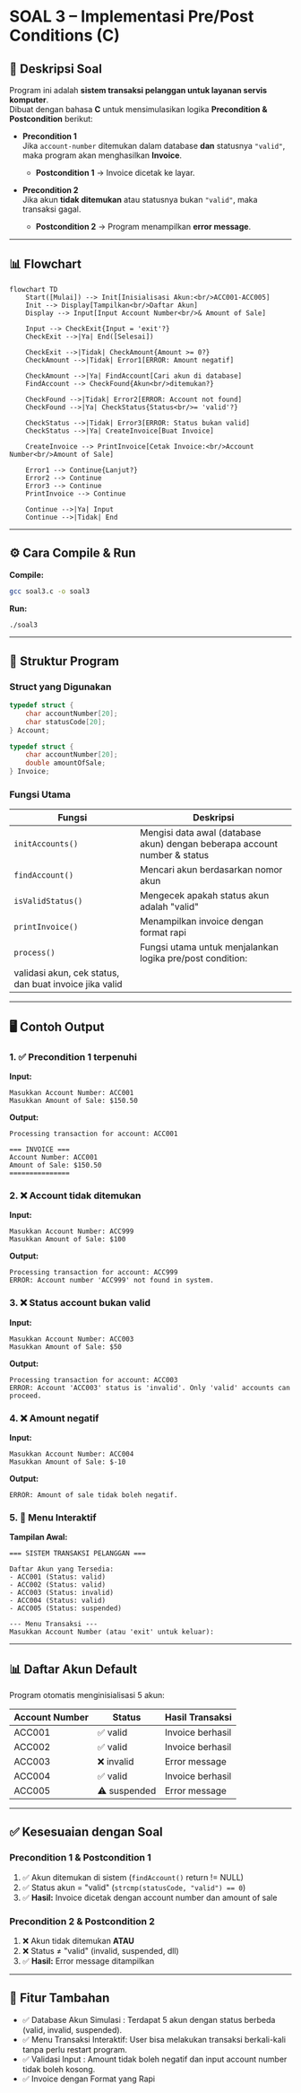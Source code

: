 # SOAL 3 – Implementasi Pre/Post Conditions (C)

## 📌 Deskripsi Soal

Program ini adalah **sistem transaksi pelanggan untuk layanan servis komputer**.  
Dibuat dengan bahasa **C** untuk mensimulasikan logika **Precondition & Postcondition** berikut:

- **Precondition 1**  
  Jika `account-number` ditemukan dalam database **dan** statusnya `"valid"`, maka program akan menghasilkan **Invoice**.  
  - **Postcondition 1** → Invoice dicetak ke layar.  

- **Precondition 2**  
  Jika akun **tidak ditemukan** atau statusnya bukan `"valid"`, maka transaksi gagal.  
  - **Postcondition 2** → Program menampilkan **error message**.  

---

## 📊 Flowchart

```mermaid
flowchart TD
    Start([Mulai]) --> Init[Inisialisasi Akun:<br/>ACC001-ACC005]
    Init --> Display[Tampilkan<br/>Daftar Akun]
    Display --> Input[Input Account Number<br/>& Amount of Sale]
    
    Input --> CheckExit{Input = 'exit'?}
    CheckExit -->|Ya| End([Selesai])
    
    CheckExit -->|Tidak| CheckAmount{Amount >= 0?}
    CheckAmount -->|Tidak| Error1[ERROR: Amount negatif]
    
    CheckAmount -->|Ya| FindAccount[Cari akun di database]
    FindAccount --> CheckFound{Akun<br/>ditemukan?}
    
    CheckFound -->|Tidak| Error2[ERROR: Account not found]
    CheckFound -->|Ya| CheckStatus{Status<br/>= 'valid'?}
    
    CheckStatus -->|Tidak| Error3[ERROR: Status bukan valid]
    CheckStatus -->|Ya| CreateInvoice[Buat Invoice]
    
    CreateInvoice --> PrintInvoice[Cetak Invoice:<br/>Account Number<br/>Amount of Sale]
    
    Error1 --> Continue{Lanjut?}
    Error2 --> Continue
    Error3 --> Continue
    PrintInvoice --> Continue
    
    Continue -->|Ya| Input
    Continue -->|Tidak| End
```

---

## ⚙️ Cara Compile & Run

**Compile:**
```bash
gcc soal3.c -o soal3
```

**Run:**
```bash
./soal3
```

---

## 📖 Struktur Program

### Struct yang Digunakan

```c
typedef struct {
    char accountNumber[20];
    char statusCode[20];
} Account;

typedef struct {
    char accountNumber[20];
    double amountOfSale;
} Invoice;
```

### Fungsi Utama

| Fungsi | Deskripsi |
|--------|-----------|
| `initAccounts()` | Mengisi data awal (database akun) dengan beberapa account number & status |
| `findAccount()` | Mencari akun berdasarkan nomor akun |
| `isValidStatus()` | Mengecek apakah status akun adalah "valid" |
| `printInvoice()` | Menampilkan invoice dengan format rapi |
| `process()` | Fungsi utama untuk menjalankan logika pre/post condition:
validasi akun, cek status, dan buat invoice jika valid |

---

## 🖥️ Contoh Output

### 1. ✅ Precondition 1 terpenuhi

**Input:**
```
Masukkan Account Number: ACC001
Masukkan Amount of Sale: $150.50
```

**Output:**
```
Processing transaction for account: ACC001

=== INVOICE ===
Account Number: ACC001
Amount of Sale: $150.50
===============
```

### 2. ❌ Account tidak ditemukan

**Input:**
```
Masukkan Account Number: ACC999
Masukkan Amount of Sale: $100
```

**Output:**
```
Processing transaction for account: ACC999
ERROR: Account number 'ACC999' not found in system.
```

### 3. ❌ Status account bukan valid

**Input:**
```
Masukkan Account Number: ACC003
Masukkan Amount of Sale: $50
```

**Output:**
```
Processing transaction for account: ACC003
ERROR: Account 'ACC003' status is 'invalid'. Only 'valid' accounts can proceed.
```

### 4. ❌ Amount negatif

**Input:**
```
Masukkan Account Number: ACC004
Masukkan Amount of Sale: $-10
```

**Output:**
```
ERROR: Amount of sale tidak boleh negatif.
```

### 5. 🔄 Menu Interaktif

**Tampilan Awal:**
```
=== SISTEM TRANSAKSI PELANGGAN ===

Daftar Akun yang Tersedia:
- ACC001 (Status: valid)
- ACC002 (Status: valid)
- ACC003 (Status: invalid)
- ACC004 (Status: valid)
- ACC005 (Status: suspended)

--- Menu Transaksi ---
Masukkan Account Number (atau 'exit' untuk keluar): 
```

---

## 📊 Daftar Akun Default

Program otomatis menginisialisasi 5 akun:

| Account Number | Status | Hasil Transaksi |
|---------------|--------|-----------------|
| ACC001 | ✅ valid | Invoice berhasil |
| ACC002 | ✅ valid | Invoice berhasil |
| ACC003 | ❌ invalid | Error message |
| ACC004 | ✅ valid | Invoice berhasil |
| ACC005 | ⚠️ suspended | Error message |

---

## ✅ Kesesuaian dengan Soal

### Precondition 1 & Postcondition 1
1. ✅ Akun ditemukan di sistem (`findAccount()` return != NULL)
2. ✅ Status akun = "valid" (`strcmp(statusCode, "valid") == 0`)
3. ✅ **Hasil:** Invoice dicetak dengan account number dan amount of sale

### Precondition 2 & Postcondition 2
1. ❌ Akun tidak ditemukan **ATAU**
2. ❌ Status ≠ "valid" (invalid, suspended, dll)
3. ✅ **Hasil:** Error message ditampilkan

---

## 🎯 Fitur Tambahan

- ✅ Database Akun Simulasi : Terdapat 5 akun dengan status berbeda (valid, invalid, suspended).
- ✅ Menu Transaksi Interaktif: User bisa melakukan transaksi berkali-kali tanpa perlu restart program.
- ✅ Validasi Input : Amount tidak boleh negatif dan input account number tidak boleh kosong.
- ✅ Invoice dengan Format yang Rapi

